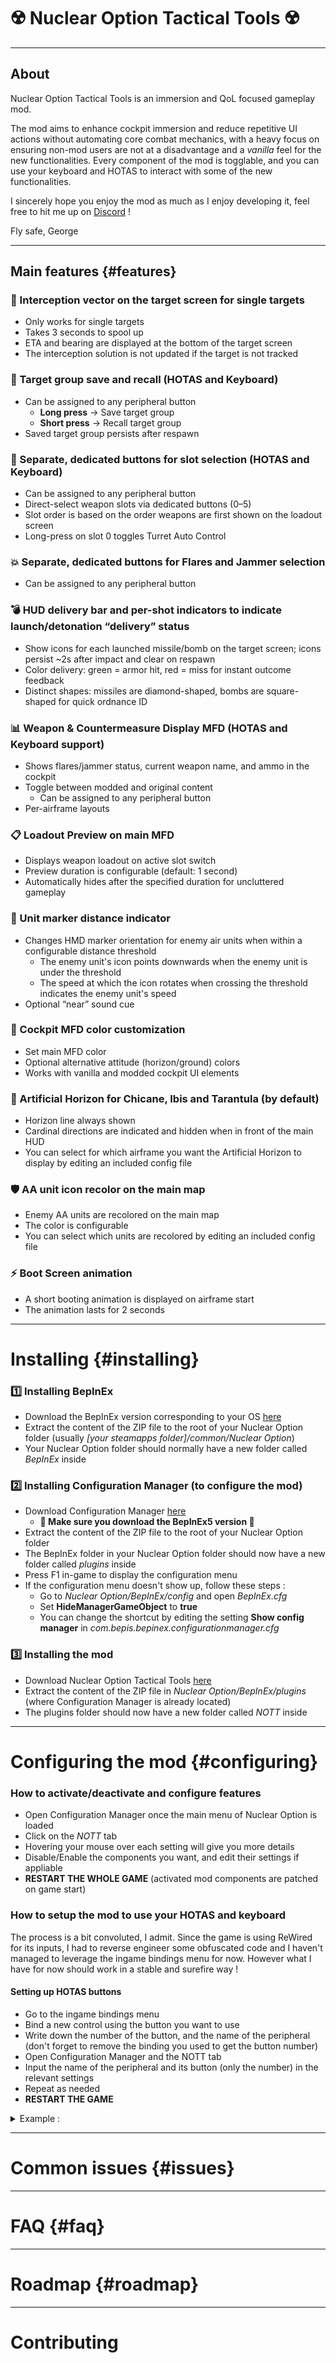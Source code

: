 # ☢️ Nuclear Option Tactical Tools ☢️
---
## About
Nuclear Option Tactical Tools is an immersion and QoL focused gameplay mod. 

The mod aims to enhance cockpit immersion and reduce repetitive UI actions without automating core combat mechanics, with a heavy focus on ensuring non-mod users are not at a disadvantage and a *vanilla* feel for the new functionalities. 
Every component of the mod is togglable, and you can use your keyboard and HOTAS to interact with some of the new functionalities.

I sincerely hope you enjoy the mod as much as I enjoy developing it, feel free to hit me up on [Discord](https://discord.com/channels/909034158205059082/1387441277414539316) !

Fly safe,
George

---
## Main features {#features}

### 🎯 Interception vector on the target screen for single targets
- Only works for single targets
- Takes 3 seconds to spool up
- ETA and bearing are displayed at the bottom of the target screen
- The interception solution is not updated if the target is not tracked

### 💾 Target group save and recall (HOTAS and Keyboard)
- Can be assigned to any peripheral button
  - **Long press** -> Save target group
  - **Short press** -> Recall target group
- Saved target group persists after respawn

### 🔘 Separate, dedicated buttons for slot selection (HOTAS and Keyboard)
- Can be assigned to any peripheral button
- Direct-select weapon slots via dedicated buttons (0–5)
- Slot order is based on the order weapons are first shown on the loadout screen
- Long-press on slot 0 toggles Turret Auto Control

### 💥 Separate, dedicated buttons for Flares and Jammer selection
- Can be assigned to any peripheral button

### 💣 HUD delivery bar and per-shot indicators to indicate launch/detonation “delivery” status
- Show icons for each launched missile/bomb on the target screen; icons persist ~2s after impact and clear on respawn
- Color delivery: green = armor hit, red = miss for instant outcome feedback
- Distinct shapes: missiles are diamond-shaped, bombs are square-shaped for quick ordnance ID

### 📊 Weapon & Countermeasure Display MFD (HOTAS and Keyboard support)
- Shows flares/jammer status, current weapon name, and ammo in the cockpit
- Toggle between modded and original content
  - Can be assigned to any peripheral button
- Per-airframe layouts

### 📋 Loadout Preview on main MFD
- Displays weapon loadout on active slot switch
- Preview duration is configurable (default: 1 second)
- Automatically hides after the specified duration for uncluttered gameplay

### 📡 Unit marker distance indicator
- Changes HMD marker orientation for enemy air units when within a configurable distance threshold
  - The enemy unit's icon points downwards when the enemy unit is under the threshold
  - The speed at which the icon rotates when crossing the threshold indicates the enemy unit's speed
- Optional “near” sound cue

### 🎨 Cockpit MFD color customization
- Set main MFD color
- Optional alternative attitude (horizon/ground) colors
- Works with vanilla and modded cockpit UI elements

### 🧭 Artificial Horizon for Chicane, Ibis and Tarantula (by default)
- Horizon line always shown
- Cardinal directions are indicated and hidden when in front of the main HUD
- You can select for which airframe you want the Artificial Horizon to display by editing an included config file

### 🛡️ AA unit icon recolor on the main map
- Enemy AA units are recolored on the main map
- The color is configurable
- You can select which units are recolored by editing an included config file

### ⚡ Boot Screen animation
- A short booting animation is displayed on airframe start
- The animation lasts for 2 seconds

---
# Installing {#installing}

### :one: Installing BepInEx
- Download the BepInEx version corresponding to your OS [here](https://github.com/BepInEx/BepInEx/releases)
- Extract the content of the ZIP file to the root of your Nuclear Option folder (usually *[your steamapps folder]/common/Nuclear Option*)
- Your Nuclear Option folder should normally have a new folder called *BepInEx* inside

### :two: Installing Configuration Manager (to configure the mod)
- Download Configuration Manager [here](https://github.com/BepInEx/BepInEx.ConfigurationManager/releases)
  - **🚨 Make sure you download the BepInEx5 version 🚨**
- Extract the content of the ZIP file to the root of your Nuclear Option folder
- The BepInEx folder in your Nuclear Option folder should now have a new folder called *plugins* inside
- Press F1 in-game to display the configuration menu
- If the configuration menu doesn't show up, follow these steps :
  - Go to *Nuclear Option/BepInEx/config* and open *BepInEx.cfg*
  - Set **HideManagerGameObject** to **true**
  - You can change the shortcut by editing the setting **Show config manager** in *com.bepis.bepinex.configurationmanager.cfg*

### :three: Installing the mod
- Download Nuclear Option Tactical Tools [here](https://github.com/clumzy/NO_Tactitools/releases)
- Extract the content of the ZIP file in *Nuclear Option/BepInEx/plugins* (where Configuration Manager is already located)
- The plugins folder should now have a new folder called *NOTT* inside

---
# Configuring the mod {#configuring}

### How to activate/deactivate and configure features
- Open Configuration Manager once the main menu of Nuclear Option is loaded
- Click on the *NOTT* tab
- Hovering your mouse over each setting will give you more details
- Disable/Enable the components you want, and edit their settings if appliable
- **RESTART THE WHOLE GAME** (activated mod components are patched on game start)

### How to setup the mod to use your HOTAS and keyboard
The process is a bit convoluted, I admit. Since the game is using ReWired for its inputs, I had to reverse engineer some obfuscated code and I haven't managed to leverage the ingame bindings menu for now. However what I have for now should work in a stable and surefire way !
#### Setting up HOTAS buttons
- Go to the ingame bindings menu
- Bind a new control using the button you want to use
- Write down the number of the button, and the name of the peripheral (don't forget to remove the binding you used to get the button number)
- Open Configuration Manager and the NOTT tab
- Input the name of the peripheral and its button (only the number) in the relevant settings
- Repeat as needed
- **RESTART THE GAME**
<details>
<summary>Example :</summary>
![1](readme_content/hotas_button_1.png)
</details>

---
# Common issues {#issues}

---
# FAQ {#faq}

---
# Roadmap {#roadmap}

---
# Contributing